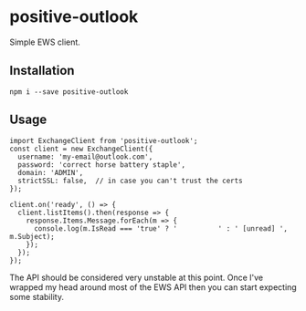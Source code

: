 # positive-outlook

Simple EWS client.

## Installation

```
npm i --save positive-outlook
```

## Usage

```
import ExchangeClient from 'positive-outlook';
const client = new ExchangeClient({
  username: 'my-email@outlook.com',
  password: 'correct horse battery staple',
  domain: 'ADMIN',
  strictSSL: false,  // in case you can't trust the certs
});

client.on('ready', () => {
  client.listItems().then(response => {
    response.Items.Message.forEach(m => {
      console.log(m.IsRead === 'true' ? '          ' : ' [unread] ', m.Subject);
    });
  });
});
```

The API should be considered very unstable at this point. Once I've wrapped my head around most of the EWS API then you can start expecting some stability.
